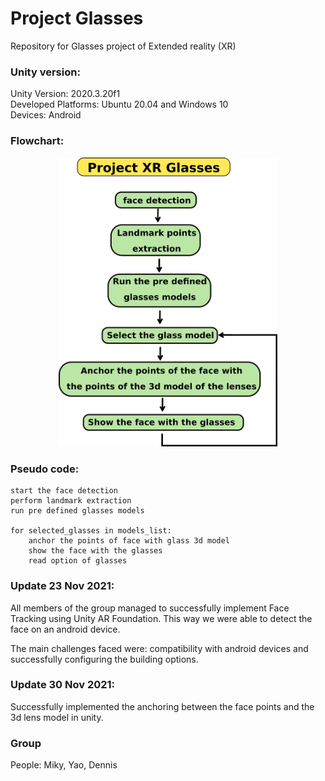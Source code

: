 # Project Glasses

Repository for Glasses project of Extended reality (XR)



### Unity version: 

Unity Version: 2020.3.20f1   
Developed Platforms: Ubuntu 20.04 and Windows 10   
Devices: Android   


### Flowchart: 

<p align="center">
<img src="imgs_/drawing.png" alt="Flowchart" width="350"/>
</p>


### Pseudo code: 

```
start the face detection
perform landmark extraction
run pre defined glasses models

for selected_glasses in models_list:
	anchor the points of face with glass 3d model
	show the face with the glasses
	read option of glasses

```


### Update 23 Nov 2021:

All members of the group managed to successfully implement Face Tracking using Unity AR Foundation. This way we were able to detect the face on an android device. 

The main challenges faced were: compatibility with android devices and successfully configuring the building options. 


### Update 30 Nov 2021:

Successfully implemented the anchoring between the face points and the 3d lens model in unity.



### Group

People: Miky, Yao, Dennis


